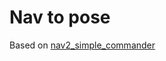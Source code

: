 # Nav to pose

Based on [nav2_simple_commander](https://github.com/ros-planning/navigation2/tree/main/nav2_simple_commander)
